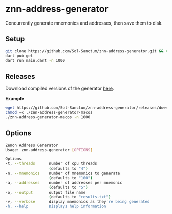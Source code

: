 # znn-address-generator

Concurrently generate mnemonics and addresses, then save them to disk.

## Setup
```bash
git clone https://github.com/Sol-Sanctum/znn-address-generator.git && cd znn-address-generator
dart pub get
dart run main.dart -n 1000
```

## Releases
Download compiled versions of the generator [here](https://github.com/Sol-Sanctum/znn-address-generator/releases/latest).  

**Example**
```bash
wget https://github.com/Sol-Sanctum/znn-address-generator/releases/download/master/znn-address-generator-macos
chmod +x ./znn-address-generator-macos
./znn-address-generator-macos -n 1000
```

## Options
```bash
Zenon Address Generator
Usage: znn-address-generator [OPTIONS]

Options
-t, --threads      number of cpu threads
                   (defaults to "4")
-n, --mnemonics    number of mnemonics to generate
                   (defaults to "100")
-a, --addresses    number of addresses per mnemonic
                   (defaults to "5")
-o, --output       output file name
                   (defaults to "results.txt")
-v, --verbose      display mnemonics as they're being generated
-h, --help         Displays help information
```
